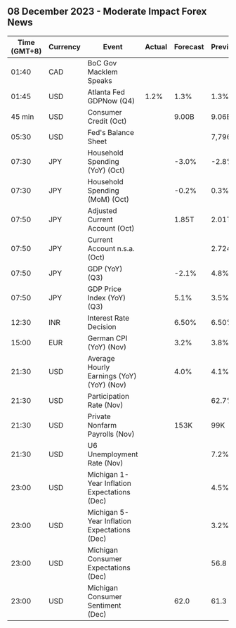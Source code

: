 ## 08 December 2023 - Moderate Impact Forex News

| Time (GMT+8) | Currency | Event | Actual | Forecast | Previous |
|------|----------|-------|--------|----------|----------|
| 01:40 | CAD | BoC Gov Macklem Speaks |  |  |  |
| 01:45 | USD | Atlanta Fed GDPNow (Q4) | 1.2% | 1.3% | 1.3% |
| 45 min | USD | Consumer Credit (Oct) |  | 9.00B | 9.06B |
| 05:30 | USD | Fed's Balance Sheet |  |  | 7,796B |
| 07:30 | JPY | Household Spending (YoY) (Oct) |  | -3.0% | -2.8% |
| 07:30 | JPY | Household Spending (MoM) (Oct) |  | -0.2% | 0.3% |
| 07:50 | JPY | Adjusted Current Account (Oct) |  | 1.85T | 2.01T |
| 07:50 | JPY | Current Account n.s.a. (Oct) |  |  | 2.724T |
| 07:50 | JPY | GDP (YoY) (Q3) |  | -2.1% | 4.8% |
| 07:50 | JPY | GDP Price Index (YoY) (Q3) |  | 5.1% | 3.5% |
| 12:30 | INR | Interest Rate Decision |  | 6.50% | 6.50% |
| 15:00 | EUR | German CPI (YoY) (Nov) |  | 3.2% | 3.8% |
| 21:30 | USD | Average Hourly Earnings (YoY) (YoY) (Nov) |  | 4.0% | 4.1% |
| 21:30 | USD | Participation Rate (Nov) |  |  | 62.7% |
| 21:30 | USD | Private Nonfarm Payrolls (Nov) |  | 153K | 99K |
| 21:30 | USD | U6 Unemployment Rate (Nov) |  |  | 7.2% |
| 23:00 | USD | Michigan 1-Year Inflation Expectations (Dec) |  |  | 4.5% |
| 23:00 | USD | Michigan 5-Year Inflation Expectations (Dec) |  |  | 3.2% |
| 23:00 | USD | Michigan Consumer Expectations (Dec) |  |  | 56.8 |
| 23:00 | USD | Michigan Consumer Sentiment (Dec) |  | 62.0 | 61.3 |
